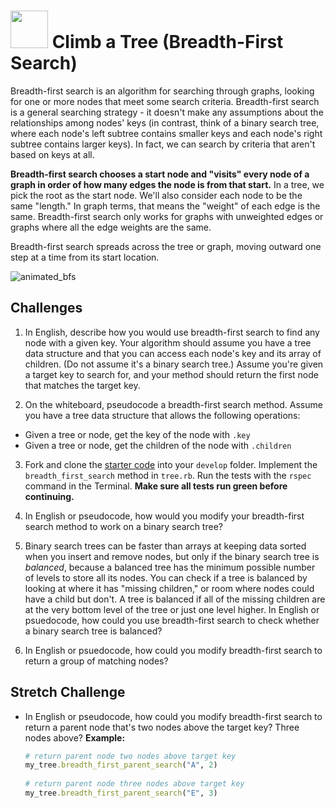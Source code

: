 # <img src="https://cloud.githubusercontent.com/assets/7833470/10899314/63829980-8188-11e5-8cdd-4ded5bcb6e36.png" height="60"> Climb a Tree (Breadth-First Search)

Breadth-first search is an algorithm for searching through graphs, looking for one or more nodes that meet some search criteria. Breadth-first search is a general searching strategy - it doesn't make any assumptions about the relationships among nodes' keys (in contrast, think of a binary search tree, where each node's left subtree contains smaller keys and each node's right subtree contains larger keys). In fact, we can search by criteria that aren't based on keys at all.

**Breadth-first search chooses a start node and "visits" every node of a graph in order of how many edges the node is from that start.** In a tree, we pick the root as the start node. We'll also consider each node to be the same "length." In graph terms, that means the "weight" of each edge is the same. Breadth-first search only works for graphs with unweighted edges or graphs where all the edge weights are the same.

Breadth-first search spreads across the tree or graph, moving outward one step at a time from its start location.

![animated_bfs](https://cloud.githubusercontent.com/assets/7833470/11636443/fe1209e6-9cd0-11e5-8993-c77cf19e49ee.gif)

## Challenges

1. In English, describe how you would use breadth-first search to find any node with a given key. Your algorithm should assume you have a tree data structure and that you can access each node's key and its array of children. (Do not assume it's a binary search tree.) Assume you're given a target key to search for, and your method should return the first node that matches the target key.

2. On the whiteboard, pseudocode a breadth-first search method. Assume you have a tree data structure that allows the following operations:

  * Given a tree or node, get the key of the node with `.key`
  * Given a tree or node, get the children of the node with `.children`

3. Fork and clone the <a href="https://github.com/sf-wdi-24/ruby-breadth-first-search" target="_blank">starter code</a> into your `develop` folder. Implement the `breadth_first_search` method in `tree.rb`. Run the tests with the `rspec` command in the Terminal. **Make sure all tests run green before continuing.**

4. In English or pseudocode, how would you modify your breadth-first search method to work on a binary search tree?

5. Binary search trees can be faster than arrays at keeping data sorted when you insert and remove nodes, but only if the binary search tree is *balanced*, because a balanced tree has the minimum possible number of levels to store all its nodes. You can check if a tree is balanced by looking at where it has "missing children," or room where nodes could have a child but don't. A tree is balanced if all of the missing children are at the very bottom level of the tree or just one level higher. In English or psuedocode, how could you use breadth-first search to check whether a binary search tree is balanced?

6. In English or psuedocode, how could you modify breadth-first search to return a group of matching nodes?

## Stretch Challenge

* In English or pseudocode, how could you modify breadth-first search to return a parent node that's two nodes above the target key? Three nodes above? **Example:**

  ```ruby
  # return parent node two nodes above target key
  my_tree.breadth_first_parent_search("A", 2)
   
  # return parent node three nodes above target key
  my_tree.breadth_first_parent_search("E", 3)
  ```

